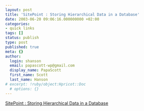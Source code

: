 ```yaml
---
layout: post
title: 'SitePoint : Storing Hierarchical Data in a Database'
date: 2003-06-20 09:06:16.000000000 +02:00
categories:
- quick links
tags: []
status: publish
type: post
published: true
meta: {}
author:
  login: shanson
  email: papascott-wp@gmail.com
  display_name: PapaScott
  first_name: Scott
  last_name: Hanson
# excerpt: !ruby/object:Hpricot::Doc
  # options: {}
---
```

<p><a title="Forcing 3-dimensional pegs into 2-dimensional holes" href="http://www.sitepoint.com/article/1105/1">SitePoint : Storing Hierarchical Data in a Database</a></p>
